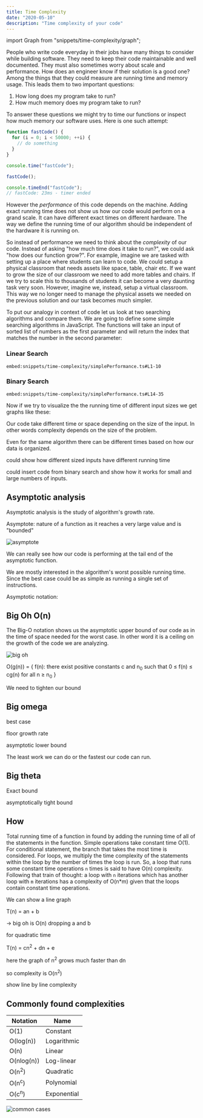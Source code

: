 ```yaml
---
title: Time Complexity
date: "2020-05-10"
description: "Time complexity of your code"
---
```


import Graph from "snippets/time-complexity/graph";

People who write code everyday in their jobs have many things to consider while building software. They need to keep their code maintainable and well documented. They must also sometimes worry about scale and performance. How does an engineer know if their solution is a good one? Among the things that they could measure are running time and memory usage. This leads them to two important questions:

1. How long does my program take to run?
2. How much memory does my program take to run?

To answer these questions we might try to time our functions or inspect how much memory our software uses. Here is one such attempt:

```js
function fastCode() {
  for (i = 0; i < 50000; ++i) {
    // do something
  }
}

console.time("fastCode");

fastCode();

console.timeEnd("fastCode");
// fastCode: 23ms - timer ended
```

However the _performance_ of this code depends on the machine. Adding exact running time does not show us how our code would perform on a grand scale. It can have different exact times on different hardware. The way we define the running time of our algorithm should be independent of the hardware it is running on.

So instead of performance we need to think about the _complexity_ of our code. Instead of asking "how much time does it take to run?", we could ask "how does our function grow?". For example, imagine we are tasked with setting up a place where students can learn to code. We could setup a physical classroom that needs assets like space, table, chair etc. If we want to grow the size of our classroom we need to add more tables and chairs. If we try to scale this to thousands of students it can become a very daunting task very soon. However, imagine we, instead, setup a virtual classroom. This way we no longer need to manage the physical assets we needed on the previous solution and our task becomes much simpler.

To put our analogy in context of code let us look at two searching algorithms and compare them. We are going to define some simple searching algorithms in JavaScript. The functions will take an input of sorted list of numbers as the first parameter and will return the index that matches the number in the second parameter:

### Linear Search

`embed:snippets/time-complexity/simplePerformance.ts#L1-10`

### Binary Search

`embed:snippets/time-complexity/simplePerformance.ts#L14-35`

Now if we try to visualize the the running time of different input sizes we get graphs like these:

<Graph />

Our code take different time or space depending on the size of the input. In other words complexity depends on the size of the problem.

Even for the same algorithm there can be different times based on how our data is organized.

could show how different sized inputs have different running time

could insert code from binary search and show how it works for small and large numbers of inputs.

## Asymptotic analysis

Asymptotic analysis is the study of algorithm's growth rate.

Asymptote: nature of a function as it reaches a very large value and is "bounded"

![asymptote](./asymptote.png)

We can really see how our code is performing at the tail end of the asymptotic function.

We are mostly interested in the algorithm's worst possible running time. Since the best case could be as simple as running a single set of instructions.

Asymptotic notation:

## Big Oh O(n)

The Big-O notation shows us the asymptotic upper bound of our code as in the time of space needed for the worst case. In other word it is a ceiling on the growth of the code we are analyzing.

![big oh](./big-oh.png)

O(g(n)) = { f(n): there exist positive constants c and n<sub>0</sub>
such that 0 ≤ f(n) ≤ cg(n) for all n ≥ n<sub>0</sub> }

We need to tighten our bound

## Big omega

best case

floor growth rate

asymptotic lower bound

The least work we can do or the fastest our code can run.

## Big theta

Exact bound

asymptotically tight bound

## How

Total running time of a function in found by adding the running time of all of the statements in the function. Simple operations take constant time O(1). For conditional statement, the branch that takes the most time is considered. For loops, we multiply the time complexity of the statements within the loop by the number of times the loop is run. So, a loop that runs some constant time operations `n` times is said to have O(n) complexity. Following that train of thought: a loop with `n` iterations which has another loop with `m` iterations has a complexity of O(n\*m) given that the loops contain constant time operations.

We can show a line graph

T(n) = an + b

-> big oh is O(n) dropping a and b

for quadratic time

T(n) = cn<sup>2</sup> + dn + e

here the graph of n<sup>2</sup> grows much faster than dn

so complexity is O(n<sup>2</sup>)

show line by line complexity

## Commonly found complexities

| Notation         | Name        |
| ---------------- | ----------- |
| O(1)             | Constant    |
| O(log(n))        | Logarithmic |
| O(n)             | Linear      |
| O(nlog(n))       | Log-linear  |
| O(n<sup>2</sup>) | Quadratic   |
| O(n<sup>c</sup>) | Polynomial  |
| O(c<sup>n</sup>) | Exponential |

![common cases](common-big-o.png)

